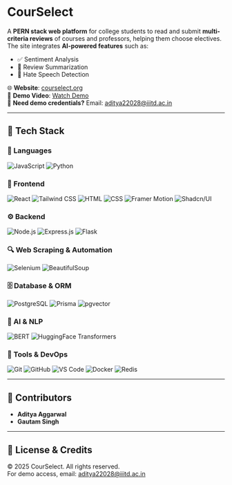 # CourSelect

A **PERN stack web platform** for college students to read and submit **multi-criteria reviews** of courses and professors, helping them choose electives.  
The site integrates **AI-powered features** such as:

- ✅ Sentiment Analysis  
- 📝 Review Summarization  
- 🚫 Hate Speech Detection  

🌐 **Website**: [courselect.org](https://courselect.org)  
🎥 **Demo Video**: [Watch Demo](https://drive.google.com/file/d/1KfARfUtbe44mT2bWIrSFYZzJBXLVvXyq/view)  
📧 **Need demo credentials?** Email: [aditya22028@iiitd.ac.in](mailto:aditya22028@iiitd.ac.in)

---

## 🧠 Tech Stack

### 🚩 Languages
![JavaScript](https://img.shields.io/badge/JavaScript-F7DF1E?logo=javascript&logoColor=black)
![Python](https://img.shields.io/badge/Python-3776AB?logo=python&logoColor=white)

### 🎨 Frontend
![React](https://img.shields.io/badge/React.js-61DAFB?logo=react&logoColor=black)
![Tailwind CSS](https://img.shields.io/badge/Tailwind_CSS-38B2AC?logo=tailwind-css&logoColor=white)
![HTML](https://img.shields.io/badge/HTML5-E34F26?logo=html5&logoColor=white)
![CSS](https://img.shields.io/badge/CSS3-1572B6?logo=css3&logoColor=white)
![Framer Motion](https://img.shields.io/badge/Framer_Motion-black?logo=framer&logoColor=white)
![Shadcn/UI](https://img.shields.io/badge/Shadcn/UI-white?logo=data:image/svg+xml;base64,)

### ⚙️ Backend
![Node.js](https://img.shields.io/badge/Node.js-339933?logo=node.js&logoColor=white)
![Express.js](https://img.shields.io/badge/Express.js-000000?logo=express&logoColor=white)
![Flask](https://img.shields.io/badge/Flask-000000?logo=flask&logoColor=white)

### 🔍 Web Scraping & Automation
![Selenium](https://img.shields.io/badge/Selenium-43B02A?logo=selenium&logoColor=white)
![BeautifulSoup](https://img.shields.io/badge/BeautifulSoup-ffffff?logo=python&logoColor=black)

### 🗄️ Database & ORM
![PostgreSQL](https://img.shields.io/badge/PostgreSQL-4169E1?logo=postgresql&logoColor=white)
![Prisma](https://img.shields.io/badge/Prisma-2D3748?logo=prisma&logoColor=white)
![pgvector](https://img.shields.io/badge/pgvector-008BB9?logo=postgresql)

### 🤖 AI & NLP
![BERT](https://img.shields.io/badge/BERT-yellow?logo=tensorflow&logoColor=black)
![HuggingFace Transformers](https://img.shields.io/badge/Transformers-FCC624?logo=huggingface&logoColor=black)

### 🧰 Tools & DevOps
![Git](https://img.shields.io/badge/Git-F05032?logo=git&logoColor=white)
![GitHub](https://img.shields.io/badge/GitHub-181717?logo=github&logoColor=white)
![VS Code](https://img.shields.io/badge/VS_Code-007ACC?logo=visual-studio-code&logoColor=white)
![Docker](https://img.shields.io/badge/Docker-2496ED?logo=docker&logoColor=white)
![Redis](https://img.shields.io/badge/Redis-DC382D?logo=redis&logoColor=white)

---

## 👥 Contributors

- **Aditya Aggarwal**  
- **Gautam Singh**

---

## 📜 License & Credits

© 2025 CourSelect. All rights reserved.  
For demo access, email: [aditya22028@iiitd.ac.in](mailto:aditya22028@iiitd.ac.in)
